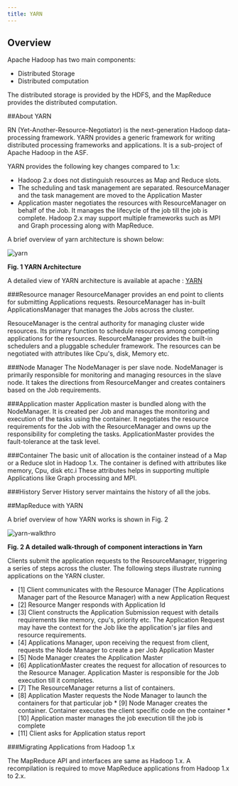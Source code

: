 ```yaml
---
title: YARN
---
```


Overview
-------
Apache Hadoop has two main components:

* Distributed Storage
* Distributed computation

The distributed storage is provided by the HDFS, and the MapReduce provides the distributed computation.

##About YARN

RN (Yet-Another-Resource-Negotiator) is the next-generation Hadoop data-processing framework. YARN provides a generic framework for writing distributed processing frameworks and applications. It is a sub-project of Apache Hadoop in the ASF.

YARN provides the following key changes compared to 1.x:

* Hadoop 2.x does not distinguish resources as Map and Reduce slots. 
* The scheduling and task management are separated. ResourceManager and the task management are moved to the Application Master
* Application master negotiates the resources with ResourceManager on behalf of the Job. It manages the lifecycle of the job till the job is complete.
Hadoop 2.x may support multiple frameworks such as MPI and Graph processing along with MapReduce.

A brief overview of yarn architecture is shown below:

![yarn](/images/introduction/yarn.png)

**Fig. 1  YARN Architecture**

A detailed view of YARN architecture is available at apache : [YARN](http://hadoop.apache.org/docs/r2.0.3-alpha/hadoop-yarn/hadoop-yarn-site/YARN.html)

###Resource manager
ResourceManager provides an end point to clients for submitting Applications requests. ResourceManager has in-built ApplicationsManager that manages the Jobs across the cluster.

ResouceManager is the central authority for managing cluster wide resources. Its primary function to schedule resources among competing applications for the resources. ResourceManager provides the built-in schedulers and a pluggable scheduler framework. The resources can be negotiated with attributes like Cpu's, disk, Memory etc.

###Node Manager
The NodeManager is per slave node. NodeManager is primarily responsible for monitoring and managing  resources in the slave node. It takes the directions from ResourceManger and creates containers based on the Job requirements.

###Application master
Application master is bundled along with the NodeManager. It is created per Job and manages the monitoring and execution of the tasks using the container. It negotiates the resource requirements for the Job with the ResourceManager and owns up the responsibility for completing the tasks. ApplicationMaster provides the fault-tolerance at the task level.

###Container
The basic unit of allocation is the container instead of a Map or a Reduce slot in Hadoop 1.x. The container is defined with attributes like memory, Cpu, disk etc.i These attributes helps in supporting  multiple Applications like Graph processing and MPI.

###History Server
History server maintains the history of all the jobs. 

##MapReduce with YARN 

A brief overview of how YARN works is shown in Fig. 2

![yarn-walkthro](/images/introduction/rmdetails.png)

**Fig. 2  A detailed walk-through of component interactions in Yarn**

Clients submit the application requests to the ResourceManager, triggering a series of steps across the cluster. The following steps illustrate running applications on the YARN cluster.

* [1] Client communicates with the Resource Manager (The Applications Manager part of the Resource Manager) with a new Application Request 
* [2] Resource Manger responds with Application Id
* [3] Client constructs the Application Submission request with details requirements like memory, cpu's, priority etc. The Application Request may have the context for the Job like the application's jar files and resource requirements.
* [4] Applications Manager, upon receiving the request from client, requests the Node Manager to create a per Job Application Master 
* [5] Node Manager creates the Application Master
* [6] ApplicationMaster  creates the request for allocation of resources to the Resource Manager. Application Master is responsible for the Job execution till it completes. 
* [7] The ResourceManager returns a list of containers.
* [8] Application Master requests the Node Manager to launch the containers for that particular job * [9] Node Manager creates the container. Container executes the client specific code on the container * [10] Application master manages the job execution till the job is complete
* [11] Client asks for Application status report

###Migrating Applications from Hadoop 1.x

The MapReduce API and interfaces are same as Hadoop 1.x. A recompilation is required to move MapReduce applications from Hadoop 1.x to 2.x.

